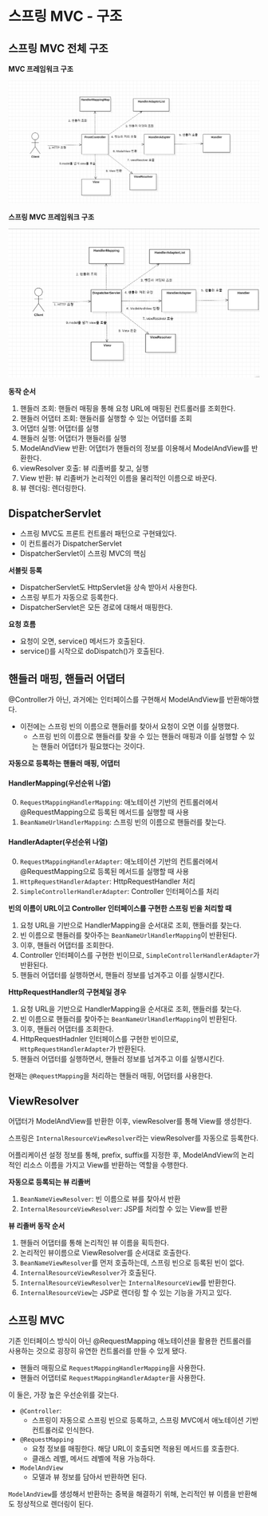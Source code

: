 스프링 MVC - 구조
==

## 스프링 MVC 전체 구조

**MVC 프레임워크 구조**

![프론트컨트롤러.png](프론트컨트롤러.png)

**스프링 MVC 프레임워크 구조**

![스프링mvc.png](스프링mvc.png)

**동작 순서**
1. 핸들러 조회: 핸들러 매핑을 통해 요청 URL에 매핑된 컨트롤러를 조회한다.
2. 핸들러 어댑터 조회: 핸들러를 실행할 수 있는 어댑터를 조회
3. 어댑터 실행: 어댑터를 실행
4. 핸들러 실행: 어댑터가 핸들러를 실행
5. ModelAndView 반환: 어댑터가 핸들러의 정보를 이용해서 ModelAndView를 반환한다.
6. viewResolver 호출: 뷰 리졸버를 찾고, 실행
7. View 반환: 뷰 리졸버가 논리적인 이름을 물리적인 이름으로 바꾼다.
8. 뷰 렌더링: 렌더링한다.

## DispatcherServlet
- 스프링 MVC도 프론트 컨트롤러 패턴으로 구현돼있다.
- 이 컨트롤러가 DispatcherServlet
- DispatcherServlet이 스프링 MVC의 핵심

**서블릿 등록**
- DispatcherServlet도 HttpServlet을 상속 받아서 사용한다.
- 스프링 부트가 자동으로 등록한다. 
- DispatcherServlet은 모든 경로에 대해서 매핑한다.

**요청 흐름**
- 요청이 오면, service() 메서드가 호출된다.
- service()를 시작으로 doDispatch()가 호출된다.

## 핸들러 매핑, 핸들러 어댑터
@Controller가 아닌, 과거에는 인터페이스를 구현해서 ModelAndView를 반환해야했다.  
- 이전에는 스프링 빈의 이름으로 핸들러를 찾아서 요청이 오면 이를 실행했다.
  - 스프링 빈의 이름으로 핸들러를 찾을 수 있는 핸들러 매핑과 이를 실행할 수 있는 핸들러 어댑터가 필요했다는 것이다.
  
**자동으로 등록하는 핸들러 매핑, 어댑터**
#### HandlerMapping(우선순위 나열)
0. `RequestMappingHandlerMapping`: 애노테이션 기반의 컨트롤러에서 @RequestMapping으로 등록된 메서드를 실행할 때 사용
1. `BeanNameUrlHandlerMapping`: 스프링 빈의 이름으로 핸들러를 찾는다.

#### HandlerAdapter(우선순위 나열)
0. `RequestMappingHandlerAdapter`: 애노테이션 기반의 컨트롤러에서 @RequestMapping으로 등록된 메서드를 실행할 때 사용
1. `HttpRequestHandlerAdapter`: HttpRequestHandler 처리
2. `SimpleControllerHandlerAdapter`: Controller 인터페이스를 처리

**빈의 이름이 URL이고 Controller 인터페이스를 구현한 스프링 빈을 처리할 때**
1. 요청 URL을 기반으로 HandlerMapping을 순서대로 조회, 핸들러를 찾는다.
2. 빈 이름으로 핸들러를 찾아주는 `BeanNameUrlHandlerMapping`이 반환된다.
3. 이후, 핸들러 어댑터를 조회한다.
4. Controller 인터페이스를 구현한 빈이므로, `SimpleControllerHandlerAdapter`가 반환된다.
5. 핸들러 어댑터를 실행하면서, 핸들러 정보를 넘겨주고 이를 실행시킨다.

**HttpRequestHandler의 구현체일 경우**
1. 요청 URL을 기반으로 HandlerMapping을 순서대로 조회, 핸들러를 찾는다.
2. 빈 이름으로 핸들러를 찾아주는 `BeanNameUrlHandlerMapping`이 반환된다.
3. 이후, 핸들러 어댑터를 조회한다.
4. HttpRequestHadnler 인터페이스를 구현한 빈이므로, `HttpRequestHandlerAdapter`가 반환된다.
5. 핸들러 어댑터를 실행하면서, 핸들러 정보를 넘겨주고 이를 실행시킨다.

현재는 `@RequestMapping`을 처리하는 핸들러 매핑, 어댑터를 사용한다.


## ViewResolver
어댑터가 ModelAndView를 반환한 이후, viewResolver를 통해 View를 생성한다.

스프링은 `InternalResourceViewResolver`라는 viewResolver를 자동으로 등록한다.

어플리케이션 설정 정보를 통해, prefix, suffix를 지정한 후, ModelAndView의 논리적인 리소스 이름을 가지고 View를 반환하는 역할을 수행한다.

**자동으로 등록되는 뷰 리졸버**
1. `BeanNameViewResolver`: 빈 이름으로 뷰를 찾아서 반환
2. `InternalResourceViewResolver`: JSP를 처리할 수 있는 View를 반환 

**뷰 리졸버 동작 순서**
1. 핸들러 어댑터를 통해 논리적인 뷰 이름을 획득한다.
2. 논리적인 뷰이름으로 ViewResolver를 순서대로 호출한다.
3. `BeanNameViewResolver`를 먼저 호출하는데, 스프링 빈으로 등록된 빈이 없다.
4. `InternalResourceViewResolver`가 호출된다.
5. `InternalResourceViewResolver`는 `InternalResourceView`를 반환한다.
6. `InternalResourceView`는 JSP로 렌더링 할 수 있는 기능을 가지고 있다.


## 스프링 MVC
기존 인터페이스 방식이 아닌 @RequestMapping 애노테이션을 활용한 컨트롤러를 사용하는 것으로 굉장히 유연한 컨트롤러를 만들 수 있게 됐다.
- 핸들러 매핑으로 `RequestMappingHandlerMapping`을 사용한다.
- 핸들러 어댑터로 `RequestMappingHandlerAdapter`을 사용한다.

이 둘은, 가장 높은 우선순위를 갖는다.

- `@Controller`:
  - 스프링이 자동으로 스프링 빈으로 등록하고, 스프링 MVC에서 애노테이션 기반 컨트롤러로 인식한다.
- `@RequestMapping`
  - 요청 정보를 매핑한다. 해당 URL이 호출되면 적용된 메서드를 호출한다.
  - 클래스 레벨, 메서드 레벨에 적용 가능하다.
- `ModelAndView`
  - 모델과 뷰 정보를 담아서 반환하면 된다.

`ModelAndView`를 생성해서 반환하는 중복을 해결하기 위해, 논리적인 뷰 이름을 반환해도 정상적으로 렌더링이 된다.


